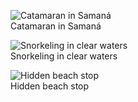 <div class="grid grid-3 mt-2">
  <figure>
    <img src="{{ '/assets/images/hero/samana-secret-treasure-hero.jpg' | relative_url }}" alt="Catamaran in Samaná" loading="lazy">
    <figcaption>Catamaran in Samaná</figcaption>
  </figure>

  <figure>
    <img src="{{ '/assets/images/tours/secret-treasure/rincon-beach.jpg' | relative_url }}" alt="Snorkeling in clear waters" loading="lazy">
    <figcaption>Snorkeling in clear waters</figcaption>
  </figure>

  <figure>
    <img src="{{ '/assets/images/tours/my-treasure-chest.jpg' | relative_url }}" alt="Hidden beach stop" loading="lazy">
    <figcaption>Hidden beach stop</figcaption>
  </figure>
</div>

 
